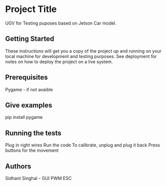 # Project Title
UGV for Testing puposes based on Jetson Car model.

## Getting Started
These instructions will get you a copy of the project up and running on your local machine for development and testing purposes. See deployment for notes on how to deploy the project on a live system.

## Prerequisites
Pygame - if not avaible

## Give examples
pip install pygame

## Running the tests
Plug in right wires
Run the code
To calibrate, unplug and plug it back
Press buttons for the movement

## Authors
Sidhant Singhal - GUI PWM ESC
